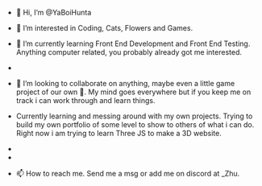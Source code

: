 - 👋 Hi, I’m @YaBoiHunta
- 👀 I’m interested in Coding, Cats, Flowers and Games.
- 🌱 I’m currently learning Front End Development and Front End Testing. Anything computer related, you probably already got me interested.  
- 
- 💞️ I’m looking to collaborate on anything, maybe even a little game project of our own 👏. My mind goes everywhere but if you keep me on track i can work through and learn things.

- Currently learning and messing around with my own projects. Trying to build my own portfolio of some level to show to others of what i can do. Right now i am trying to learn Three JS to make a 3D website.
- 
-    
- 📫 How to reach me. Send me a msg or add me on discord at _Zhu.

